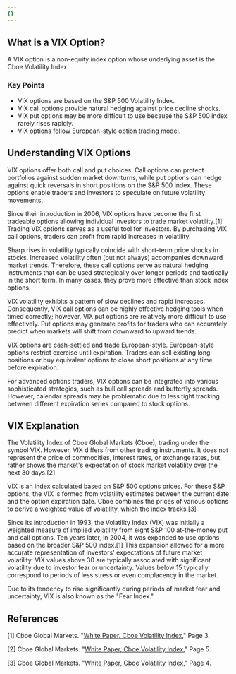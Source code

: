 ```yaml
---
{}
---
```


## What is a VIX Option?

A VIX option is a non-equity index option whose underlying asset is the Cboe Volatility Index.

### Key Points

- VIX options are based on the S&P 500 Volatility Index.
- VIX call options provide natural hedging against price decline shocks.
- VIX put options may be more difficult to use because the S&P 500 index rarely rises rapidly.
- VIX options follow European-style option trading model.

## Understanding VIX Options

VIX options offer both call and put choices. Call options can protect portfolios against sudden market downturns, while put options can hedge against quick reversals in short positions on the S&P 500 index. These options enable traders and investors to speculate on future volatility movements.

Since their introduction in 2006, VIX options have become the first tradeable options allowing individual investors to trade market volatility.[1] Trading VIX options serves as a useful tool for investors. By purchasing VIX call options, traders can profit from rapid increases in volatility.

Sharp rises in volatility typically coincide with short-term price shocks in stocks. Increased volatility often (but not always) accompanies downward market trends. Therefore, these call options serve as natural hedging instruments that can be used strategically over longer periods and tactically in the short term. In many cases, they prove more effective than stock index options.

VIX volatility exhibits a pattern of slow declines and rapid increases. Consequently, VIX call options can be highly effective hedging tools when timed correctly; however, VIX put options are relatively more difficult to use effectively. Put options may generate profits for traders who can accurately predict when markets will shift from downward to upward trends.

VIX options are cash-settled and trade European-style. European-style options restrict exercise until expiration. Traders can sell existing long positions or buy equivalent options to close short positions at any time before expiration.

For advanced options traders, VIX options can be integrated into various sophisticated strategies, such as bull call spreads and butterfly spreads. However, calendar spreads may be problematic due to less tight tracking between different expiration series compared to stock options.

## VIX Explanation

The Volatility Index of Cboe Global Markets (Cboe), trading under the symbol VIX. However, VIX differs from other trading instruments. It does not represent the price of commodities, interest rates, or exchange rates, but rather shows the market's expectation of stock market volatility over the next 30 days.[2]

VIX is an index calculated based on S&P 500 options prices. For these S&P options, the VIX is formed from volatility estimates between the current date and the option expiration date. Cboe combines the prices of various options to derive a weighted value of volatility, which the index tracks.[3]

Since its introduction in 1993, the Volatility Index (VIX) was initially a weighted measure of implied volatility from eight S&P 100 at-the-money put and call options. Ten years later, in 2004, it was expanded to use options based on the broader S&P 500 index.[1] This expansion allowed for a more accurate representation of investors' expectations of future market volatility. VIX values above 30 are typically associated with significant volatility due to investor fear or uncertainty. Values below 15 typically correspond to periods of less stress or even complacency in the market.

Due to its tendency to rise significantly during periods of market fear and uncertainty, VIX is also known as the "Fear Index."

## References

[1] Cboe Global Markets. "[White Paper, Cboe Volatility Index](https://cdn.cboe.com/resources/vix/vixwhite.pdf)," Page 3.

[2] Cboe Global Markets. "[White Paper, Cboe Volatility Index](https://cdn.cboe.com/resources/vix/vixwhite.pdf)," Page 5.

[3] Cboe Global Markets. "[White Paper, Cboe Volatility Index](https://cdn.cboe.com/resources/vix/vixwhite.pdf)," Page 4.